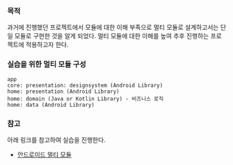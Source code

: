 ### 목적
과거에 진행했던 프로젝트에서 모듈에 대한 이해 부족으로 멀티 모듈로 설계하고서는 단일 모듈로 구현한 것을 알게 되었다. 멀티 모듈에 대한 이해를 높여 추후 진행하는 프로젝트에 적용하고자 한다.  


### 실습을 위한 멀티 모듈 구성 
```
app
core: presentation: designsystem (Android Library)
home: presentation (Android Library)
home: domain (Java or Kotlin Library) - 비즈니스 로직
home: data (Android Library)
```
### 참고 
아래 링크를 참고하여 실습을 진행한다.
- [안드로이드 멀티 모듈](https://dev-inventory.com/55)
